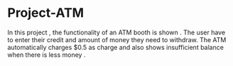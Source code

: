 # Project-ATM
In this project , the functionality of an ATM booth is shown . The user have to enter their credit and amount of money they need to withdraw. The ATM automatically charges $0.5 as charge and also shows insufficient balance when there is less money .
